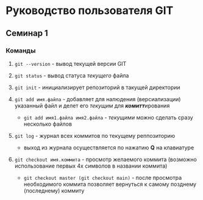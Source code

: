 # Руководство пользователя GIT
## Семинар 1
### Команды
1. `git --version` - вывод текущей версии GIT
2. `git status` - вывод статуса *текущего* файла
3. `git init` - инициализирует репозиторий в такущей директории
4. `git add имя.файла` - добавляет для налюдения (версиализации) указанный файл и делет его *текущим* для ***комитт***ирования

    * `git add имя1.файла имя2.файла` - *текущими* можно сделать сразу несколько файлов
5. `git log` - журнал всех коммитов по текущему реппозиторию

    * выход из журнала осуществляется по нажатию **Q** на клавиатуре
6. `git checkout имя.коммита` - просмотр желаемого коммита (возможно использование первых 4х символов в названии коммита)

    * `git checkout master (git checkout main)` - после просмотра необходимого коммита позволяет вернуться к самому позднему (последнему) коммиту
